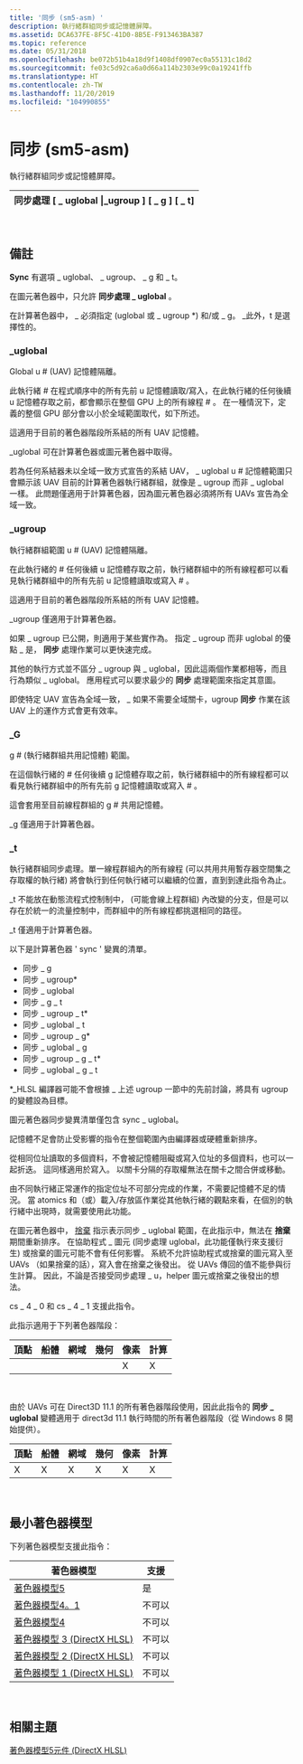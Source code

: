 ```yaml
---
title: '同步 (sm5-asm) '
description: 執行緒群組同步或記憶體屏障。
ms.assetid: DCA637FE-8F5C-41D0-8B5E-F913463BA387
ms.topic: reference
ms.date: 05/31/2018
ms.openlocfilehash: be072b51b4a18d9f1408df0907ec0a55131c18d2
ms.sourcegitcommit: fe03c5d92ca6a0d66a114b2303e99c0a19241ffb
ms.translationtype: HT
ms.contentlocale: zh-TW
ms.lasthandoff: 11/20/2019
ms.locfileid: "104990855"
---
```

# <a name="sync-sm5---asm"></a>同步 (sm5-asm) 

執行緒群組同步或記憶體屏障。



| 同步處理 \[ \_ uglobal \|\_ugroup \] \[ \_ g \] \[ \_ t\] |
|-------------------------------------------|



 

## <a name="remarks"></a>備註

**Sync** 有選項 \_ uglobal、 \_ ugroup、 \_ g 和 \_ t。

在圖元著色器中，只允許 **同步處理 \_ uglobal** 。

在計算著色器中， \_ 必須指定 (uglobal 或 \_ ugroup \*) 和/或 \_ g。 \_此外，t 是選擇性的。

### <a name="_uglobal"></a>\_uglobal

Global u \# (UAV) 記憶體隔離。

此執行緒 \# 在程式順序中的所有先前 u 記憶體讀取/寫入，在此執行緒的任何後續 u 記憶體存取之前，都會顯示在整個 GPU 上的所有線程 \# 。 在一種情況下，定義的整個 GPU 部分會以小於全域範圍取代，如下所述。

這適用于目前的著色器階段所系結的所有 UAV 記憶體。

\_uglobal 可在計算著色器或圖元著色器中取得。

若為任何系結器未以全域一致方式宣告的系結 UAV， \_ uglobal u \# 記憶體範圍只會顯示該 UAV 目前的計算著色器執行緒群組，就像是 \_ ugroup 而非 \_ uglobal 一樣。 此問題僅適用于計算著色器，因為圖元著色器必須將所有 UAVs 宣告為全域一致。

### <a name="_ugroup"></a>\_ugroup

執行緒群組範圍 u \# (UAV) 記憶體隔離。

在此執行緒的 \# 任何後續 u 記憶體存取之前，執行緒群組中的所有線程都可以看見執行緒群組中的所有先前 u 記憶體讀取或寫入 \# 。

這適用于目前的著色器階段所系結的所有 UAV 記憶體。

\_ugroup 僅適用于計算著色器。

如果 \_ ugroup 已公開，則適用于某些實作為。 指定 \_ ugroup 而非 uglobal 的優點 \_ 是， **同步** 處理作業可以更快速完成。

其他的執行方式並不區分 \_ ugroup 與 \_ uglobal，因此這兩個作業都相等，而且行為類似 \_ uglobal。 應用程式可以要求最少的 **同步** 處理範圍來指定其意圖。

即使特定 UAV 宣告為全域一致， \_ 如果不需要全域關卡，ugroup **同步** 作業在該 UAV 上的運作方式會更有效率。

### <a name="_g"></a>\_G

g \# (執行緒群組共用記憶體) 範圍。

在這個執行緒的 \# 任何後續 g 記憶體存取之前，執行緒群組中的所有線程都可以看見執行緒群組中的所有先前 g 記憶體讀取或寫入 \# 。

這會套用至目前線程群組的 g \# 共用記憶體。

\_g 僅適用于計算著色器。

### <a name="_t"></a>\_t

執行緒群組同步處理。單一線程群組內的所有線程 (可以共用共用暫存器空間集之存取權的執行緒) 將會執行到任何執行緒可以繼續的位置，直到到達此指令為止。

\_t 不能放在動態流程式控制制中， (可能會線上程群組) 內改變的分支，但是可以存在於統一的流量控制中，而群組中的所有線程都挑選相同的路徑。

\_t 僅適用于計算著色器。

以下是計算著色器 ' sync ' 變異的清單。

-   同步 \_ g
-   同步 \_ ugroup\*
-   同步 \_ uglobal
-   同步 \_ g \_ t
-   同步 \_ ugroup \_ t\*
-   同步 \_ uglobal \_ t
-   同步 \_ ugroup \_ g\*
-   同步 \_ uglobal \_ g
-   同步 \_ ugroup \_ g \_ t\*
-   同步 \_ uglobal \_ g \_ t

\*\_HLSL 編譯器可能不會根據 \_ 上述 ugroup 一節中的先前討論，將具有 ugroup 的變體設為目標。

圖元著色器同步變異清單僅包含 sync \_ uglobal。

記憶體不足會防止受影響的指令在整個範圍內由編譯器或硬體重新排序。

從相同位址讀取的多個資料，不會被記憶體阻礙或寫入位址的多個資料，也可以一起折迭。 這同樣適用於寫入。 以關卡分隔的存取權無法在關卡之間合併或移動。

由不同執行緒正常運作的指定位址不可部分完成的作業，不需要記憶體不足的情況。 當 atomics 和（或）載入/存放區作業從其他執行緒的觀點來看，在個別的執行緒中出現時，就需要使用此功能。

在圖元著色器中， [捨棄](discard--sm4---asm-.md) 指示表示同步 \_ uglobal 範圍，在此指示中，無法在 **捨棄** 期間重新排序。 在協助程式 \_ 圖元 (同步處理 uglobal，此功能僅執行來支援衍生) 或捨棄的圖元可能不會有任何影響。 系統不允許協助程式或捨棄的圖元寫入至 UAVs （如果捨棄的話），寫入會在捨棄之後發出。 從 UAVs 傳回的值不能參與衍生計算。 因此，不論是否接受同步處理 \_ u，helper 圖元或捨棄之後發出的想法。

cs \_ 4 \_ 0 和 cs \_ 4 \_ 1 支援此指令。

此指示適用于下列著色器階段：



| 頂點 | 船體 | 網域 | 幾何 | 像素 | 計算 |
|--------|------|--------|----------|-------|---------|
|        |      |        |          | X     | X       |



 

由於 UAVs 可在 Direct3D 11.1 的所有著色器階段使用，因此此指令的 **同步 \_ uglobal** 變體適用于 direct3d 11.1 執行時間的所有著色器階段（從 Windows 8 開始提供）。



| 頂點 | 船體 | 網域 | 幾何 | 像素 | 計算 |
|--------|------|--------|----------|-------|---------|
| X      | X    | X      | X        | X     | X       |



 

## <a name="minimum-shader-model"></a>最小著色器模型

下列著色器模型支援此指令：



| 著色器模型                                              | 支援 |
|-----------------------------------------------------------|-----------|
| [著色器模型5](d3d11-graphics-reference-sm5.md)        | 是       |
| [著色器模型4。1](dx-graphics-hlsl-sm4.md)              | 不可以        |
| [著色器模型4](dx-graphics-hlsl-sm4.md)                | 不可以        |
| [著色器模型 3 (DirectX HLSL) ](dx-graphics-hlsl-sm3.md) | 不可以        |
| [著色器模型 2 (DirectX HLSL) ](dx-graphics-hlsl-sm2.md) | 不可以        |
| [著色器模型 1 (DirectX HLSL) ](dx-graphics-hlsl-sm1.md) | 不可以        |



 

## <a name="related-topics"></a>相關主題

<dl> <dt>

[著色器模型5元件 (DirectX HLSL) ](shader-model-5-assembly--directx-hlsl-.md)
</dt> </dl>

 

 





